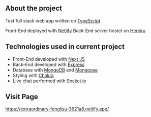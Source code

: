 ## About the project

Test full stack web app written on [TypeScript](https://www.typescriptlang.org/)

Front-End deployed with [Netlify](https://www.netlify.com)
Back-End server hostet on [Heroku](https://www.heroku.com)

## Technologies used in current project

- Front-End developed with [Next JS](https://nextjs.org/docs)
- Back-End developed with [Express](https://expressjs.com/)
- Database with [MongoDB](https://www.mongodb.com) and [Mongoose](https://mongoosejs.com/)
- Styling with [Chakra](https://chakra-ui.com/)
- Live chat performed with [Socket io](https://socket.io/)

## Visit Page

https://extraordinary-fenglisu-3921a8.netlify.app/